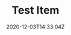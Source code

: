 ---
title: Test Item
date: 2020-12-03T14:33:04Z
summary: This is quick summary
description: |-
  Lorem Ipsum is simply dummy text of the printing and typesetting industry. Lorem Ipsum has been the industry's standard dummy text ever since the 1500s, when an unknown printer took a galley of type and scrambled it to make a type specimen book. It has survived not only five centuries, but also the leap into electronic typesetting, remaining essentially unchanged. It was popularised in the 1960s with the release of Letraset sheets containing Lorem Ipsum passages, and more recently with desktop publishing software like Aldus PageMaker including versions of Lorem Ipsum.

  Why do we use it?
  It is a long established fact that a reader will be distracted by the readable content of a page when looking at its layout. The point of using Lorem Ipsum is that it has a more-or-less normal distribution of letters, as opposed to using 'Content here, content here', making it look like readable English. Many desktop publishing packages and web page editors now use Lorem Ipsum as their default model text, and a search for 'lorem ipsum' will uncover many web sites still in their infancy. Various versions have evolved over the years, sometimes by accident, sometimes on purpose (injected humour and the like).


detail: >-
  Lorem Ipsum is simply dummy text of the printing and typesetting industry. Lorem Ipsum has been the industry's standard dummy text ever since the 1500s, when an unknown printer took a galley of type and scrambled it to make a type specimen book. It has survived not only five centuries, but also the leap into electronic typesetting, remaining essentially unchanged. [A link](https://alexandermorton.co.uk) It was popularised in the 1960s with the release of Letraset sheets containing Lorem Ipsum passages, and more recently with desktop publishing software like Aldus PageMaker including versions of Lorem Ipsum.

  Why do we use it?
  It is a long established fact that a reader will be distracted by the readable content of a page when looking at its layout. The point of using Lorem Ipsum is that it has a more-or-less normal distribution of letters, as opposed to using 'Content here, content here', making it look like readable English. Many desktop publishing packages and web page [A link](https://alexandermorton.co.uk) editors now use Lorem Ipsum as their default model text, and a search for 'lorem ipsum' will uncover many web sites still in their infancy. Various versions have evolved over the years, sometimes by accident, sometimes on purpose (injected humour and the like).




  [A link](https://alexandermorton.co.uk)

images:
  - image: /img/test/face0.jpg
    alt: "Example image knit pattern"
  - image: /img/test/face1.jpg
    alt: "Example image knit pattern"
  - image: /img/test/face2.jpg
    alt: "Example image knit pattern"
material:
  - text: material 0
    link: https://alexandermorton.co.uk
  - text: material 1
  - text: This is a long description of material needed. More more more more more more more more
tags:
  - socks
  - christmas
  - adult
  - children
categories:
  - knit
  - pattern
---